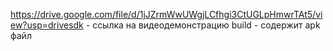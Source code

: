 https://drive.google.com/file/d/1jJZrmWwUWgjLCfhgi3CtUGLpHmwrTAt5/view?usp=drivesdk - ссылка на видеодемонстрацию
build - содержит apk файл
